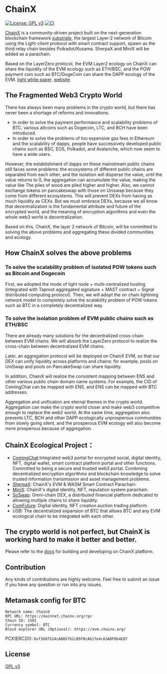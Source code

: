#  ChainX

[![License: GPL v3](https://img.shields.io/badge/License-GPLv3-blue.svg)](./LICENSE)
[![CI](https://github.com/chainx-org/ChainX/workflows/ci/badge.svg)](https://github.com/chainx-org/ChainX/actions?workflow=ci)

[ChainX](https://github.com/chainx-org/ChainX) is a community-driven project built on the next-generation blockchain framework [substrate](https://github.com/paritytech/substrate), the largest Layer-2 network of Bitcoin using the Light-client protocol with smart contract support, spawn as the third relay chain besides Polkadot/Kusama. SherpaX and MiniX will be added as a parachain.

Based on the LayerZero protocol, the EVM Layer2 ecology on ChainX can share the liquidity of the EVM ecology such as ETH/BSC, and the POW payment coin such as BTC/DogeCoin can share the DAPP ecology of the EVM.
[light white paper](https://chainx.org/static/media/Chainx.3df914fe.pdf).
[website](https://chainx.org)

## The Fragmented Web3 Crypto World
There has always been many problems in the crypto world, but there has never been a shortage of reforms and innovations.
* In order to solve the payment performance and scalability problems of BTC, various altcoins such as Dogecoin, LTC, and BCH have been introduced.
* In order to solve the problems of too expensive gas fees in Ethereum and the scalability of dapps, people have successively developed public chains such as BSC, EOS, Polkadot, and Avalanche, which now seem to have a wide users.


However, the establishment of dapps on these mainstream public chains still faces some problems: the ecosystems of different public chains are separated from each other, and the isolation will disperse the value, until the value returns to 0, the aggregation can accumulate the value, making the value like The piles of wood are piled higher and higher.
Also, we cannot exchange tokens on pancakeswap with those on Uniswap because they come from different ecosystems. This will prevent DEXs from having as much liquidity as CEXs. But we must embrace DEXs, because we all know that decentralization is the fundamental attribute and future of the encrypted world, and the meaning of encryption algorithms and even the whole web3 world is decentralization.

Based on this, ChainX, the layer 2 network of Bitcoin, will be committed to solving the above problems and aggregating these divided communities and ecology.

## How ChainX solves the above problems

### To solve the scalability problem of isolated POW tokens such as Bitcoin and Dogecoin
First, we adopted the mode of light node + multi-centralized hosting (integrated with Taproot aggregated signature + MAST contract + Signal distributed computing protocol). Then, we will adopt the on chain lightning network model to completely solve the scalability problem of POW tokens such as BTC in a completely decentralized way.

### To solve the isolation problem of EVM public chains such as ETH/BSC
There are already many solutions for the decentralized cross-chain between EVM chains. We will absorb the LayerZero protocol to realize the cross-chain between decentralized EVM chains.

Later, an aggregation protocol will be deployed on ChainX EVM, so that our DEX can unify liquidity across platforms and chains: for example, pools on UniSwap and pools on PancakeSwap can share liquidity.

In addition, ChainX will realize the consistent mapping between ENS and other various public chain domain name systems. For example, the CID of ComingChat can be mapped with ENS, and ENS can be mapped with BTC addresses.

Aggregation and unification are eternal themes in the crypto world. Aggregation can make the crypto world closer and make web3 competitive enough to replace the web2 world. At the same time, aggregation also prevents LTC, BCH and other DAPP ecologically unprosperous communities from slowly going silent, and the prosperous EVM ecology will also become more prosperous because of aggregation.


## ChainX Ecological Project：
* [ComingChat](https://coming.chat/):Integrated web3 portal for encrypted social, digital identity, NFT, digital wallet, smart contract platform portal and other functions. Committed to being a secure and trusted web3 portal. Combining decentralized encryption algorithms and blockchain knowledge to solve trusted information transmission and asset management problems.
* [SherpaX](https://sherpax.io/): ChainX's EVM & WASM Smart Contract Parachain.
* [MiniX](https://github.com/MinixChain/MinixChain): ChainX's digital identity, NFT, reputation system parachain.
* [SoSwap](https://www.soswap.finance/): Omni-chain DEX, a distributed financial platform dedicated to allowing multiple chains to share liquidity.
* [ComFuture](https://comfuture.coming.chat/): Digital identity, NFT creation auction trading platform.
* USB: The decentralized expansion of BTC that allows BTC and any EVM ecological chain to be integrated with each other.

## The crypto world is not perfect, but ChainX is working hard to make it better and better.
Please refer to the [docs](https://chainx-org.github.io/documentation) for building and developing on ChainX platform.

## Contribution

Any kinds of contributions are highly welcome. Feel free to submit an issue if you have any question or run into any issues.

## Metamask config for BTC
```
Network name: ChainX
RPC URL: https://mainnet.chainx.org/rpc
Chain ID: 1501
Currency symbol: BTC
Block explorer URL (Optional): https://evm.chainx.org/
```

PCX(ERC20): `0xf3607524cAB05762cB5F0cAb17e4cA3A0F0b4E87`

## License

[GPL v3](LICENSE)
